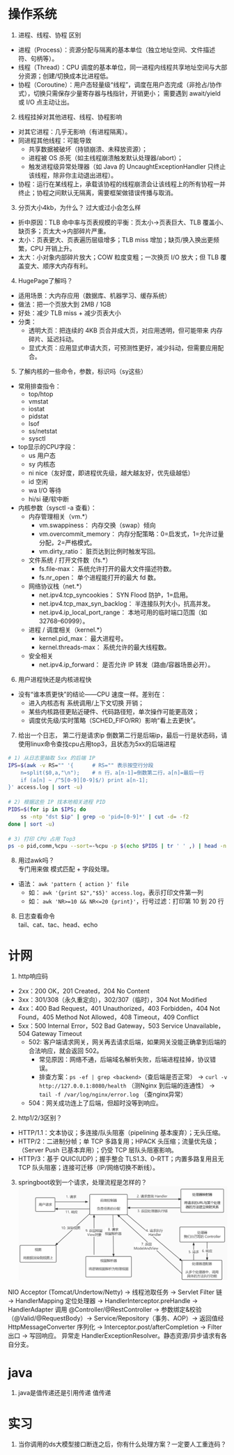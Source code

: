# 操作系统
1. 进程、线程、协程 区别
- 进程（Process）：资源分配与隔离的基本单位（独立地址空间、文件描述符、句柄等）。
- 线程（Thread）：CPU 调度的基本单位，同一进程内线程共享地址空间与大部分资源；创建/切换成本比进程低。
- 协程（Coroutine）：用户态轻量级“线程”，调度在用户态完成（非抢占/协作式），切换只需保存少量寄存器与栈指针，开销更小；
  需要遇到 await/yield 或 I/O 点主动让出。

2. 线程挂掉对其他进程、线程、协程影响
- 对其它进程：几乎无影响（有进程隔离）。
- 同进程其他线程：可能导致
  - 共享数据被破坏（持锁崩溃、未释放资源）；
  - 进程被 OS 杀死（如主线程崩溃触发默认处理器/abort）；
  - 触发进程级异常处理器（如 Java 的 UncaughtExceptionHandler 只终止该线程，除非你主动退出进程）。
- 协程：运行在某线程上，承载该协程的线程崩溃会让该线程上的所有协程一并终止；协程之间默认无隔离，需要框架做错误传播与取消。

3. 分页大小4kb，为什么？ 过大或过小会怎么样
- 折中原因：TLB 命中率与页表规模的平衡：页太小→页表巨大、TLB 覆盖小、缺页多；页太大→内部碎片严重。
- 太小：页表更大、页表遍历层级增多；TLB miss 增加；缺页/换入换出更频繁，CPU 开销上升。
- 太大：小对象内部碎片放大；COW 粒度变粗；一次换页 I/O 放大；但 TLB 覆盖变大、顺序大内存有利。

4. HugePage了解吗？
- 适用场景：大内存应用（数据库、机器学习、缓存系统）
- 做法：把一个页放大到 2MB / 1GB
- 好处：减少 TLB miss + 减少页表大小
- 分类：
  - 透明大页：把连续的 4KB 页合并成大页，对应用透明，但可能带来 内存碎片、延迟抖动。
  - 显式大页：应用显式申请大页，可预测性更好，减少抖动，但需要应用配合。

5. 了解内核的一些命令，参数，标识吗（sy这些）
- 常用排查指令：
  - top/htop
  - vmstat
  - iostat
  - pidstat
  - lsof
  - ss/netstat
  - sysctl
- top显示的CPU字段：
  - us 用户态
  - sy 内核态
  - ni nice（友好度，即进程优先级，越大越友好，优先级越低）
  - id 空闲
  - wa I/O 等待
  - hi/si 硬/软中断
- 内核参数（sysctl -a 查看）：
  - 内存管理相关（vm.*）
    - vm.swappiness： 内存交换（swap）倾向
    - vm.overcommit_memory： 内存分配策略：0=启发式，1=允许过量分配，2=严格模式。
    - vm.dirty_ratio： 脏页达到比例时触发写回。
  - 文件系统 / 打开文件数（fs.*）
    - fs.file-max： 系统允许打开的最大文件描述符数。
    - fs.nr_open： 单个进程能打开的最大 fd 数。
  - 网络协议栈（net.*）
    - net.ipv4.tcp_syncookies： SYN Flood 防护，1=启用。
    - net.ipv4.tcp_max_syn_backlog： 半连接队列大小，抗高并发。
    - net.ipv4.ip_local_port_range： 本地可用的临时端口范围（如 32768–60999）。
  - 进程 / 调度相关（kernel.*）
    - kernel.pid_max： 最大进程号。
    - kernel.threads-max： 系统允许的最大线程数。
  - 安全相关
    - net.ipv4.ip_forward： 是否允许 IP 转发（路由/容器场景必开）。

6. 用户进程快还是内核进程快
- 没有“谁本质更快”的结论——CPU 速度一样。差别在：
  - 进入内核态有 系统调用/上下文切换 开销；
  - 某些内核路径更贴近硬件、代码路径短，单次操作可能更高效；
  - 调度优先级/实时策略（SCHED_FIFO/RR）影响“看上去更快”。

7. 给出一个日志， 第二行是请求ip 倒数第二行是后端ip，最后一行是状态码，请使用linux命令查找cpu占用top3，且状态为5xx的后端进程
```bash
# 1) 从日志里抽取 5xx 的后端 IP
IPS=$(awk -v RS="" '{      # RS="" 表示按空行分段
    n=split($0,a,"\n");    # n 行，a[n-1]=倒数第二行，a[n]=最后一行
    if (a[n] ~ /^5[0-9][0-9]$/) print a[n-1];
}' access.log | sort -u)

# 2) 根据这些 IP 找本地相关进程 PID
PIDS=$(for ip in $IPS; do
    ss -ntp "dst $ip" | grep -o 'pid=[0-9]*' | cut -d= -f2
done | sort -u)

# 3) 打印 CPU 占用 Top3
ps -o pid,comm,%cpu --sort=-%cpu -p $(echo $PIDS | tr ' ' ,) | head -n 4
```

8. 用过awk吗？  
专门用来做 模式匹配 + 字段处理。  
- 语法： ```awk 'pattern { action }' file```
  - 如： ```awk '{print $2","$5}' access.log```，表示打印文件第一列 
  - 如： ```awk 'NR>=10 && NR<=20 {print}'```，行号过滤：打印第 10 到 20 行

8. 日志查看命令  
tail、cat、tac、head、echo


# 计网
1. http响应码
- 2xx：200 OK，201 Created，204 No Content
- 3xx：301/308（永久重定向），302/307（临时），304 Not Modified
- 4xx：400 Bad Request，401 Unauthorized，403 Forbidden，404 Not Found，405 Method Not Allowed，408 Timeout，409 Conflict
- 5xx：500 Internal Error，502 Bad Gateway，503 Service Unavailable，504 Gateway Timeout
  - 502: 客户端请求网关，网关再去请求后端，如果网关没能正确拿到后端的合法响应，就会返回 502。
    - 常见原因：网络不通，后端域名解析失败，后端进程挂掉，协议错误。
    - 排查方案：```ps -ef | grep <backend>```（查后端是否正常） 
               -> ```curl -v http://127.0.0.1:8080/health``` （测Nginx 到后端的连通性）
               -> ```tail -f /var/log/nginx/error.log``` （查nginx异常）
  - 504：网关成功连上了后端，但超时没等到响应。

2. http1/2/3区别？
- HTTP/1.1：文本协议；多连接/队头阻塞（pipelining 基本废弃）；无头压缩。
- HTTP/2：二进制分帧；单 TCP 多路复用；HPACK 头压缩；流量优先级；（Server Push 已基本弃用）；仍受 TCP 层队头阻塞影响。
- HTTP/3：基于 QUIC(UDP)；握手整合 TLS1.3、0-RTT；内置多路复用且无 TCP 队头阻塞；连接可迁移（IP/网络切换不断线）。

3. springboot收到一个请求，处理流程是怎样的？
![springmvc工作流程.png](images%2Fspringmvc%E5%B7%A5%E4%BD%9C%E6%B5%81%E7%A8%8B.png)

NIO Acceptor (Tomcat/Undertow/Netty) → 线程池取任务 → Servlet Filter 链 → HandlerMapping 定位处理器 
→ HandlerInterceptor.preHandle → HandlerAdapter 调用 @Controller/@RestController 
→ 参数绑定&校验（@Valid/@RequestBody）→ Service/Repository（事务、AOP）→ 返回值经 HttpMessageConverter 序列化 
→ Interceptor.post/afterCompletion → Filter 出口 → 写回响应。
异常走 HandlerExceptionResolver。静态资源/异步请求有各自分支。

# java
1. java是值传递还是引用传递
值传递

# 实习
1. 当你调用的ds大模型接口断连之后，你有什么处理方案？一定要人工重连码？